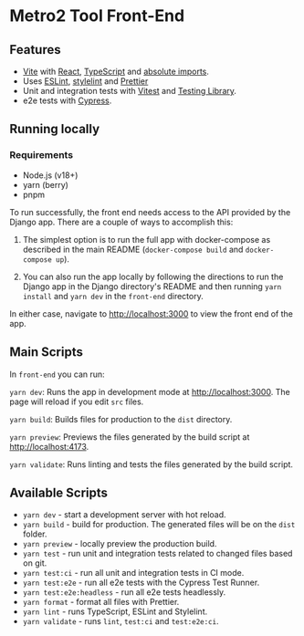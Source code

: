 # Metro2 Tool Front-End

## Features

- [Vite](https://vitejs.dev) with [React](https://reactjs.org), [TypeScript](https://www.typescriptlang.org) and [absolute imports](https://github.com/aleclarson/vite-tsconfig-paths).
- Uses [ESLint](https://eslint.org), [stylelint](https://stylelint.io) and [Prettier](https://prettier.io)
- Unit and integration tests with [Vitest](https://vitest.dev/) and [Testing Library](https://testing-library.com/).
- e2e tests with [Cypress](https://www.cypress.io).

## Running locally

### Requirements

- Node.js (v18+)
- yarn (berry)
- pnpm

To run successfully, the front end needs access to the API provided by the Django app. There are a couple of ways to accomplish this:

1. The simplest option is to run the full app with docker-compose as described in the main README (`docker-compose build` and `docker-compose up`).

2. You can also run the app locally by following the directions to run the Django app in the Django directory's README and then running `yarn install` and `yarn dev` in the `front-end` directory.

In either case, navigate to [http://localhost:3000](http://localhost:3000) to view the front end of the app.

## Main Scripts

In `front-end` you can run:

`yarn dev`: Runs the app in development mode at [http://localhost:3000](http://localhost:3000). The page will reload if you edit `src` files.

`yarn build`: Builds files for production to the `dist` directory.

`yarn preview`: Previews the files generated by the build script at [http://localhost:4173](http://localhost:4173).

`yarn validate`: Runs linting and tests the files generated by the build script.

## Available Scripts

- `yarn dev` - start a development server with hot reload.
- `yarn build` - build for production. The generated files will be on the `dist` folder.
- `yarn preview` - locally preview the production build.
- `yarn test` - run unit and integration tests related to changed files based on git.
- `yarn test:ci` - run all unit and integration tests in CI mode.
- `yarn test:e2e` - run all e2e tests with the Cypress Test Runner.
- `yarn test:e2e:headless` - run all e2e tests headlessly.
- `yarn format` - format all files with Prettier.
- `yarn lint` - runs TypeScript, ESLint and Stylelint.
- `yarn validate` - runs `lint`, `test:ci` and `test:e2e:ci`.

